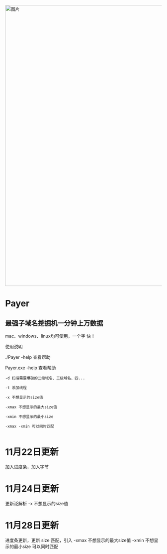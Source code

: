 <img width="902" alt="图片" src="https://user-images.githubusercontent.com/75553451/203337961-dee9ae06-32de-4dca-905d-1261ad741b35.png">

# Payer

## 最强子域名挖掘机一分钟上万数据

mac、windows、linux均可使用，一个字 快！

使用说明

./Payer -help 查看帮助

Payer.exe -help 查看帮助

```
-d 扫描需要爆破的二级域名、三级域名、四...

-t 添加线程

-x 不想显示的size值

-xmax 不想显示的最大size值 

-xmin 不想显示的最小size 

-xmax -xmin 可以同时匹配
 
```

# 11月22日更新
 
 加入进度条，加入字节
 
# 11月24日更新
 
 更新泛解析 -x 不想显示的size值
  
# 11月28日更新
 
 进度条更新，更新 size 匹配，引入 -xmax 不想显示的最大size值 -xmin 不想显示的最小size 可以同时匹配
 
